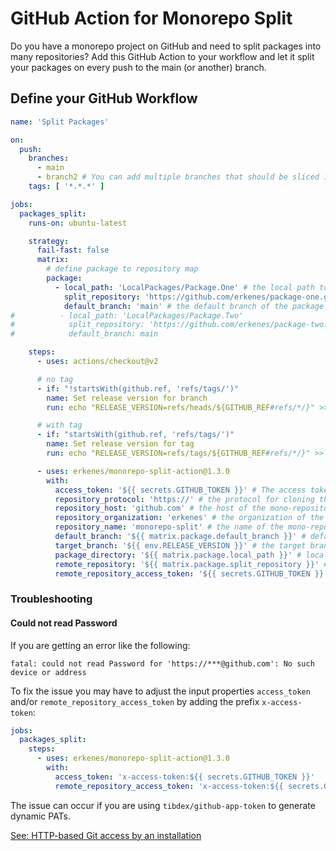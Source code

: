 # GitHub Action for Monorepo Split

Do you have a monorepo project on GitHub and need to split packages into many repositories?
Add this GitHub Action to your workflow and let it split your packages on every push to the main (or another) branch.


## Define your GitHub Workflow

```yaml
name: 'Split Packages'

on:
  push:
    branches:
      - main
      - branch2 # You can add multiple branches that should be sliced if a commit is pushed into the branch
    tags: [ '*.*.*' ]

jobs:
  packages_split:
    runs-on: ubuntu-latest

    strategy:
      fail-fast: false
      matrix:
        # define package to repository map
        package:
          - local_path: 'LocalPackages/Package.One' # the local path to the package which should be separated
            split_repository: 'https://github.com/erkenes/package-one.git' # the target repository where the changed should be pushed
            default_branch: 'main' # the default branch of the package (most it is `main`)
#          - local_path: 'LocalPackages/Package.Two'
#            split_repository: 'https://github.com/erkenes/package-two.git'
#            default_branch: main

    steps:
      - uses: actions/checkout@v2

      # no tag
      - if: "!startsWith(github.ref, 'refs/tags/')"
        name: Set release version for branch
        run: echo "RELEASE_VERSION=refs/heads/${GITHUB_REF#refs/*/}" >> $GITHUB_ENV

      # with tag
      - if: "startsWith(github.ref, 'refs/tags/')"
        name: Set release version for tag
        run: echo "RELEASE_VERSION=refs/tags/${GITHUB_REF#refs/*/}" >> $GITHUB_ENV

      - uses: erkenes/monorepo-split-action@1.3.0
        with:
          access_token: '${{ secrets.GITHUB_TOKEN }}' # The access token for the repository
          repository_protocol: 'https://' # the protocol for cloning the mono-repository
          repository_host: 'github.com' # the host of the mono-repository
          repository_organization: 'erkenes' # the organization of the mono-repository
          repository_name: 'monorepo-split' # the name of the mono-repository
          default_branch: '${{ matrix.package.default_branch }}' # default branch from the matrix
          target_branch: '${{ env.RELEASE_VERSION }}' # the target branch of the mono-repository which should be sliced (depends on the pushed branch or tag)
          package_directory: '${{ matrix.package.local_path }}' # local path of the package from the matrix
          remote_repository: '${{ matrix.package.split_repository }}' # target repository of the package from the matrix
          remote_repository_access_token: '${{ secrets.GITHUB_TOKEN }}' # an access token for the target repository (optional)
```

### Troubleshooting

#### Could not read Password

If you are getting an error like the following:

```text
fatal: could not read Password for 'https://***@github.com': No such device or address
```

To fix the issue you may have to adjust the input properties `access_token` and/or `remote_repository_access_token` by adding the prefix `x-access-token`:

```yaml
jobs:
  packages_split:
    steps:
      - uses: erkenes/monorepo-split-action@1.3.0
        with:
          access_token: 'x-access-token:${{ secrets.GITHUB_TOKEN }}'
          remote_repository_access_token: 'x-access-token:${{ secrets.GITHUB_TOKEN }}'
```

The issue can occur if you are using `tibdex/github-app-token` to generate dynamic PATs.

[See: HTTP-based Git access by an installation](https://docs.github.com/en/developers/apps/building-github-apps/authenticating-with-github-apps#http-based-git-access-by-an-installation)
